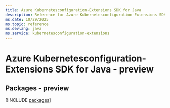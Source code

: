 ```yaml
---
title: Azure Kubernetesconfiguration-Extensions SDK for Java
description: Reference for Azure Kubernetesconfiguration-Extensions SDK for Java
ms.date: 10/29/2025
ms.topic: reference
ms.devlang: java
ms.service: kubernetesconfiguration-extensions
---
```

# Azure Kubernetesconfiguration-Extensions SDK for Java - preview
## Packages - preview
[!INCLUDE [packages](kubernetesconfiguration-extensions-index.md)]